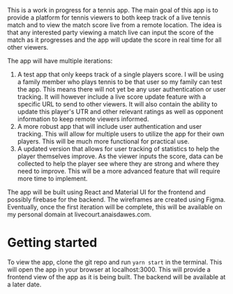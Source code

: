 This is a work in progress for a tennis app. The main goal of this app is to provide a platform for tennis viewers to both keep track of a live tennis match and to view the match score live from a remote location. The idea is that any interested party viewing a match live can input the score of the match as it progresses and the app will update the score in real time for all other viewers.

The app will have multiple iterations:

1. A test app that only keeps track of a single players score. I will be using a family member who plays tennis to be that user so my family can test the app. This means there will not yet be any user authentication or user tracking. It will however include a live score update feature with a specific URL to send to other viewers. It will also contain the ability to update this player's UTR and other relevant ratings as well as opponent information to keep remote viewers informed.
2. A more robust app that will include user authentication and user tracking. This will allow for multiple users to utilize the app for their own players. This will be much more functional for practical use.
3. A updated version that allows for user tracking of statistics to help the player themselves improve. As the viewer inputs the score, data can be collected to help the player see where they are strong and where they need to improve. This will be a more advanced feature that will require more time to implement.

The app will be built using React and Material UI for the frontend and possibly firebase for the backend. The wireframes are created using Figma. Eventually, once the first iteration will be complete, this will be available on my personal domain at livecourt.anaisdawes.com.

# Getting started

To view the app, clone the git repo and run `yarn start` in the terminal. This will open the app in your browser at localhost:3000. This will provide a frontend view of the app as it is being built. The backend will be available at a later date.

